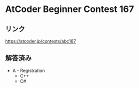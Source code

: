 # AtCoder Beginner Contest 167
## リンク
https://atcoder.jp/contests/abc167

## 解答済み
- A - Registration
	- C++
	- C#